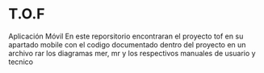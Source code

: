 # T.O.F
Aplicación Móvil
En este reporsitorio encontraran el proyecto tof en su apartado mobile con el codigo documentado dentro del proyecto en un archivo rar
los diagramas mer, mr y los respectivos manuales de usuario y tecnico
